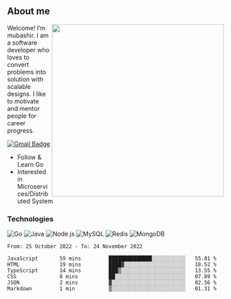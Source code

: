 ## About me

<img align="right" src="https://github-readme-stats-zhiwei-feng.vercel.app/api?username=mub4shir&show_icons=true" width="400" />

Welcome! I’m mubashir. I am a software developer who loves to convert problems into solution with scalable designs. I like to motivate and mentor people for career progress.

[![Gmail Badge](https://img.shields.io/badge/-mubashir11131719@gmail.com-c14438?style=flat-square&logo=Gmail&logoColor=white&link=mailto:mubashir11131719@gmail.com)](mailto:mubashir11131719@gmail.com)




- Follow & Learn Go
- Interested in Microservices/Distributed System


### Technologies
![Go](https://img.shields.io/badge/-Go-000000?style=flat-square&logo=go)
![Java](https://img.shields.io/badge/-Java-E34A86?style=flat-square&logo=java)
![Node.js](https://img.shields.io/badge/-Node.js-000000?style=flat-square&logo=node.js)
![MySQL](https://img.shields.io/badge/-MySQL-orange?style=flat-square&logo=MySQL)
![Redis](https://img.shields.io/badge/-Redis-black?style=flat-square&logo=Redis)
![MongoDB](https://img.shields.io/badge/-MongoDB-000000?style=flat-square&logo=mongodb)






<!--START_SECTION:waka-->

```text
From: 25 October 2022 - To: 24 November 2022

JavaScript       59 mins         ██████████████░░░░░░░░░░░   55.81 %
HTML             19 mins         ████▓░░░░░░░░░░░░░░░░░░░░   18.52 %
TypeScript       14 mins         ███▒░░░░░░░░░░░░░░░░░░░░░   13.55 %
CSS              8 mins          ██░░░░░░░░░░░░░░░░░░░░░░░   07.89 %
JSON             2 mins          ▓░░░░░░░░░░░░░░░░░░░░░░░░   02.56 %
Markdown         1 min           ▒░░░░░░░░░░░░░░░░░░░░░░░░   01.31 %
```

<!--END_SECTION:waka-->
</p>


